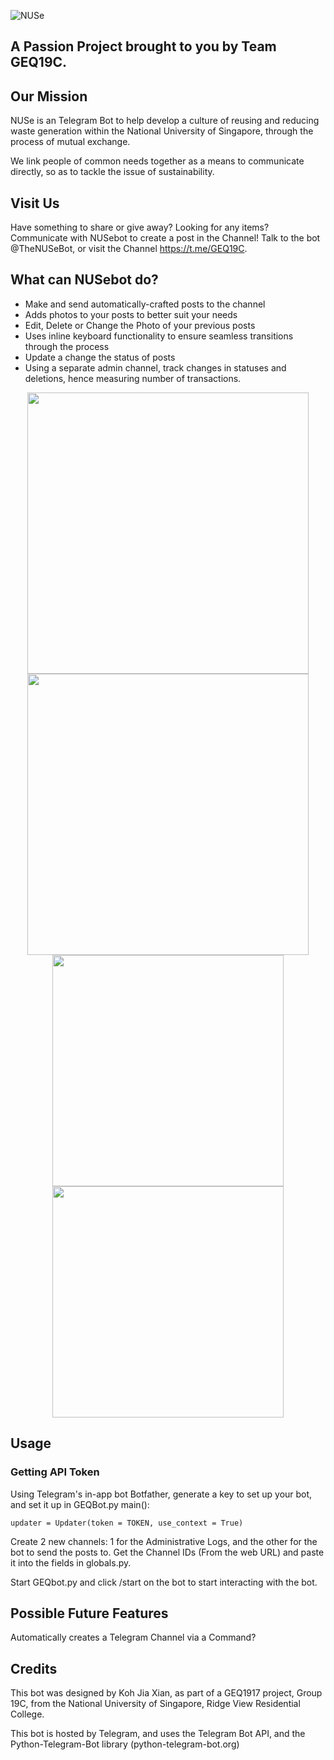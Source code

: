 ![NUSe](https://i.imgur.com/1bJTVAQ.png)
## A Passion Project brought to you by Team GEQ19C.

## Our Mission
NUSe is an Telegram Bot to help develop a culture of reusing and reducing waste generation within the National University of Singapore, through the process of mutual exchange. 

We link people of common needs together as a means to communicate directly, so as to tackle the issue of sustainability.

## Visit Us
Have something to share or give away? Looking for any items? Communicate with NUSebot to create a post in the Channel!
Talk to the bot @TheNUSeBot, or visit the Channel https://t.me/GEQ19C.

## What can NUSebot do?
 - Make and send automatically-crafted posts to the channel
 - Adds photos to your posts to better suit your needs
 - Edit, Delete or Change the Photo of your previous posts
 - Uses inline keyboard functionality to ensure seamless transitions through the process
 - Update a change the status of posts
 - Using a separate admin channel, track changes in statuses and deletions, hence
 measuring number of transactions.

<p align="middle">
 <img src="https://i.imgur.com/2J2MXnC.jpg" height=450>
 <img src="https://i.imgur.com/SS4tZl2.jpg" height=450>
 <img src="https://i.imgur.com/AvRoeb6.jpg" height=370>
 <img src="https://i.imgur.com/6EyK3Sl.jpg" height=370>
</p>
 
## Usage
### Getting API Token
Using Telegram's in-app bot Botfather, generate a key to set up your bot, and set it up in GEQBot.py main():
 ``` 
 updater = Updater(token = TOKEN, use_context = True)
 ```
 Create 2 new channels: 1 for the Administrative Logs, and the other for the bot to send the posts to. Get the Channel IDs (From the web URL) and paste it into the fields in globals.py.
 
 Start GEQbot.py and click /start on the bot to start interacting with the bot.
 
## Possible Future Features
Automatically creates a Telegram Channel via a Command?

 

## Credits
This bot was designed by Koh Jia Xian, as part of a GEQ1917 project, Group 19C, from the National University of Singapore, Ridge View Residential College.

This bot is hosted by Telegram, and uses the Telegram Bot API, and the Python-Telegram-Bot library (python-telegram-bot.org)

